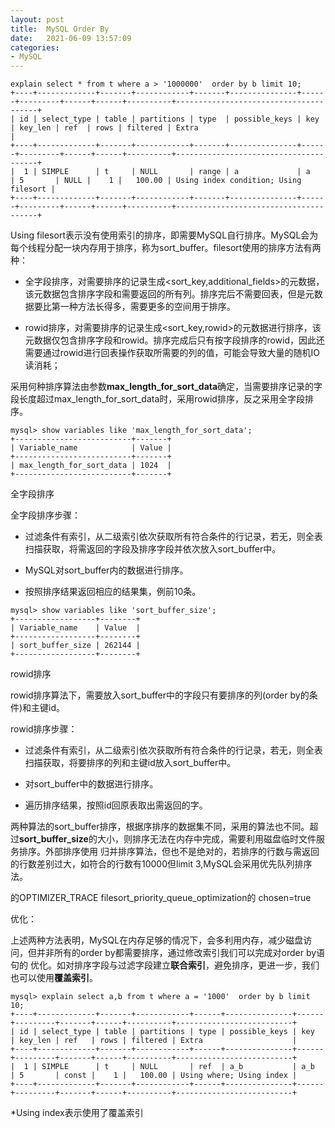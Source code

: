 ```yaml
---
layout: post
title:  MySQL Order By
date:   2021-06-09 13:57:09
categories: 
- MySQL
---
```


```
explain select * from t where a > '1000000'  order by b limit 10;
+----+-------------+-------+------------+-------+---------------+------+---------+------+------+----------+---------------------------------------+
| id | select_type | table | partitions | type  | possible_keys | key  | key_len | ref  | rows | filtered | Extra                                 |
+----+-------------+-------+------------+-------+---------------+------+---------+------+------+----------+---------------------------------------+
|  1 | SIMPLE      | t     | NULL       | range | a             | a    | 5       | NULL |    1 |   100.00 | Using index condition; Using filesort |
+----+-------------+-------+------------+-------+---------------+------+---------+------+------+----------+---------------------------------------+
```

Using filesort表示没有使用索引的排序，即需要MySQL自行排序。MySQL会为每个线程分配一块内存用于排序，称为sort_buffer。filesort使用的排序方法有两种：

* 全字段排序，对需要排序的记录生成<sort_key,additional_fields>的元数据，该元数据包含排序字段和需要返回的所有列。排序完后不需要回表，但是元数据要比第一种方法长得多，需要更多的空间用于排序。
                                                                           
* rowid排序，对需要排序的记录生成<sort_key,rowid>的元数据进行排序，该元数据仅包含排序字段和rowid。排序完成后只有按字段排序的rowid，因此还需要通过rowid进行回表操作获取所需要的列的值，可能会导致大量的随机IO读消耗；

采用何种排序算法由参数**max_length_for_sort_data**确定，当需要排序记录的字段长度超过max_length_for_sort_data时，采用rowid排序，反之采用全字段排序。
```
mysql> show variables like 'max_length_for_sort_data';
+--------------------------+-------+
| Variable_name            | Value |
+--------------------------+-------+
| max_length_for_sort_data | 1024  |
+--------------------------+-------+
```


全字段排序

全字段排序步骤：

* 过滤条件有索引，从二级索引依次获取所有符合条件的行记录，若无，则全表扫描获取，将需返回的字段及排序字段并依次放入sort_buffer中。

* MySQL对sort_buffer内的数据进行排序。

* 按照排序结果返回相应的结果集，例前10条。

```
mysql> show variables like 'sort_buffer_size';
+------------------+--------+
| Variable_name    | Value  |
+------------------+--------+
| sort_buffer_size | 262144 |
+------------------+--------+
```



rowid排序

rowid排序算法下，需要放入sort_buffer中的字段只有要排序的列(order by的条件)和主键id。

rowid排序步骤：

* 过滤条件有索引，从二级索引依次获取所有符合条件的行记录，若无，则全表扫描获取，将要排序的列和主键id放入sort_buffer中。

* 对sort_buffer中的数据进行排序。

* 遍历排序结果，按照id回原表取出需返回的字。


两种算法的sort_buffer排序，根据序排序的数据集不同，采用的算法也不同。超过**sort_buffer_size**的大小，则排序无法在内存中完成，需要利用磁盘临时文件服务排序。外部排序使用
归并排序算法，但也不是绝对的，若排序的行数与需返回的行数差别过大，如符合的行数有10000但limit 3,MySQL会采用优先队列排序法。

的OPTIMIZER_TRACE filesort_priority_queue_optimization的 chosen=true


优化：

 上述两种方法表明，MySQL在内存足够的情况下，会多利用内存，减少磁盘访问，但并非所有的order by都需要排序，通过修改索引我们可以完成对order by语句的
 优化。如对排序字段与过滤字段建立**联合索引**，避免排序，更进一步，我们也可以使用**覆盖索引**。

```
mysql> explain select a,b from t where a = '1000'  order by b limit 10;
+----+-------------+-------+------------+------+---------------+------+---------+-------+------+----------+--------------------------+
| id | select_type | table | partitions | type | possible_keys | key  | key_len | ref   | rows | filtered | Extra                    |
+----+-------------+-------+------------+------+---------------+------+---------+-------+------+----------+--------------------------+
|  1 | SIMPLE      | t     | NULL       | ref  | a_b           | a_b  | 5       | const |    1 |   100.00 | Using where; Using index |
+----+-------------+-------+------------+------+---------------+------+---------+-------+------+----------+--------------------------+
```
*Using index表示使用了覆盖索引